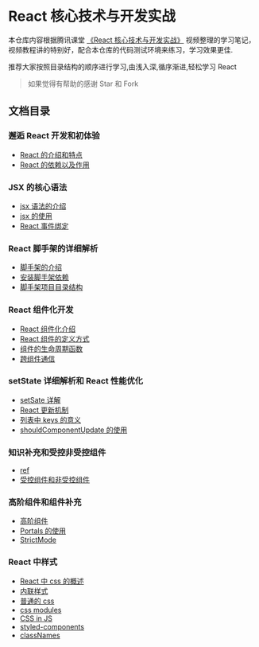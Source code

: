 # React 核心技术与开发实战

本仓库内容根据腾讯课堂 [《React 核心技术与开发实战》](https://ke.qq.com/course/2555753) 视频整理的学习笔记，视频教程讲的特别好，配合本仓库的代码测试环境来练习，学习效果更佳.

推荐大家按照目录结构的顺序进行学习,由浅入深,循序渐进,轻松学习 React

> 如果觉得有帮助的感谢 Star 和 Fork

## 文档目录

### 邂逅 React 开发和初体验

- [React 的介绍和特点](01_邂逅React开发和初体验/md/01_React的介绍和特点.md)
- [React 的依赖以及作用](01_邂逅React开发和初体验/md/02_React的依赖以及作用.md)

### JSX 的核心语法

- [jsx 语法的介绍](02_JSX的核心语法/md/01_jsx语法的介绍.md)
- [jsx 的使用](02_JSX的核心语法/md/02_jsx的使用.md)
- [React 事件绑定](02_JSX的核心语法/md/03_React事件绑定.md)

### React 脚手架的详细解析

- [脚手架的介绍](04_React脚手架的详细解析/md/01_脚手架的介绍.md)
- [安装脚手架依赖](04_React脚手架的详细解析/md/02_安装脚手架依赖.md)
- [脚手架项目目录结构](04_React脚手架的详细解析/md/03_脚手架项目目录结构.md)

### React 组件化开发

- [React 组件化介绍](05_React组件化开发/md/01_React组件化介绍.md)
- [React 组件的定义方式](05_React组件化开发/md/02_React组件的定义方式.md)
- [组件的生命周期函数](05_React组件化开发/md/03_组件的生命周期函数.md)
- [跨组件通信](05_React组件化开发/md/04_跨组件通信.md)

### setState 详细解析和 React 性能优化

- [setSate 详解](05_React组件化开发/md/05_setSate详解.md)
- [React 更新机制](05_React组件化开发/md/06_React更新机制.md)
- [列表中 keys 的意义](05_React组件化开发/md/07_列表中keys的意义.md)
- [shouldComponentUpdate 的使用](05_React组件化开发/md/08_shouldComponentUpdate的使用.md)

### 知识补充和受控非受控组件

- [ref](05_React组件化开发/md/09_ref.md)
- [受控组件和非受控组件](05_React组件化开发/md/10_受控组件和非受控组件.md)

### 高阶组件和组件补充

- [高阶组件](05_React组件化开发/md/11_高阶组件.md)
- [Portals 的使用](05_React组件化开发/md/12_Portals的使用.md)
- [StrictMode](05_React组件化开发/md/13_StrictMode.md)

### React 中样式

- [React 中 css 的概述](06_React中的样式/md/01_React中css的概述.md)
- [内联样式](06_React中的样式/md/02_内联样式.md)
- [普通的 css](06_React中的样式/md/03_普通的css.md)
- [css modules](06_React中的样式/md/04_cssModules.md)
- [CSS in JS](06_React中的样式/md/05_cssInJs.md)
- [styled-components](06_React中的样式/md/06_styled-components.md)
- [classNames](06_React中的样式/md/07_classNames.md)
